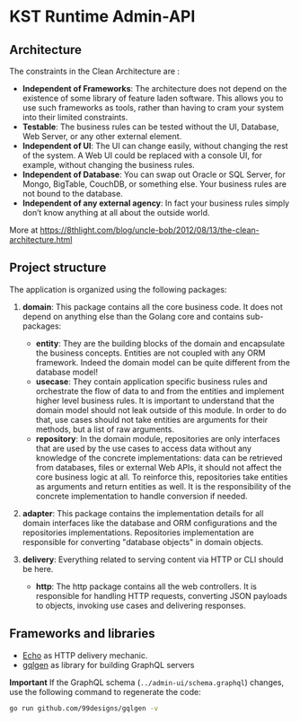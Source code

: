 # KST Runtime Admin-API

## Architecture

The constraints in the Clean Architecture are :

- **Independent of Frameworks**: The architecture does not depend on the existence of some library of feature laden software.
This allows you to use such frameworks as tools, rather than having to cram your system into their limited constraints.
- **Testable**: The business rules can be tested without the UI, Database, Web Server, or any other external element.
- **Independent of UI**: The UI can change easily, without changing the rest of the system.
A Web UI could be replaced with a console UI, for example, without changing the business rules.
- **Independent of Database**: You can swap out Oracle or SQL Server, for Mongo, BigTable, CouchDB, or something else. Your business rules are not bound to the database.
- **Independent of any external agency**: In fact your business rules simply don’t know anything at all about the outside world.

More at https://8thlight.com/blog/uncle-bob/2012/08/13/the-clean-architecture.html

## Project structure

The application is organized using the following packages:

1. **domain**: This package contains all the core business code.
It does not depend on anything else than the Golang core and contains sub-packages:
    - **entity**: They are the building blocks of the domain and encapsulate the business concepts. Entities are not coupled with any ORM framework. Indeed the domain model can be quite different from the database model!
    - **usecase**: They contain application specific business rules and orchestrate the flow of data to and from the entities and implement higher level business rules. It is important to understand that the domain model should not leak outside of this module. In order to do that, use cases should not take entities are arguments for their methods, but a list of raw arguments.
    - **repository**: In the domain module, repositories are only interfaces that are used by the use cases to access data without any knowledge of the concrete implementations: data can be retrieved from databases, files or external Web APIs, it should not affect the core business logic at all. To reinforce this, repositories take entities as arguments and return entities as well. It is the responsibility of the concrete implementation to handle conversion if needed.               

2. **adapter**: This package contains the implementation details for all domain interfaces like the database and ORM configurations and the repositories implementations.
Repositories implementation are responsible for converting "database objects" in domain objects.

3. **delivery**: Everything related to serving content via HTTP or CLI should be here.
    - **http**: The http package contains all the web controllers. It is responsible for handling HTTP requests, converting JSON payloads to objects, invoking use cases and delivering responses.

## Frameworks and libraries

- [Echo](https://echo.labstack.com/) as HTTP delivery mechanic.
- [gqlgen](https://github.com/99designs/gqlgen) as library for building GraphQL servers

**Important** If the GraphQL schema (`../admin-ui/schema.graphql`) changes, use the following command to regenerate the code:
```sh
go run github.com/99designs/gqlgen -v
```
